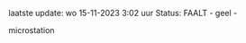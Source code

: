 laatste update: 
wo 15-11-2023  3:02   uur 
Status: FAALT - geel - 
<div class="service Y">microstation</div>